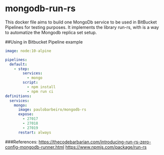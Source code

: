 # mongodb-run-rs

This docker file aims to build one MongoDb service to be used in BitBucket Pipelines for testing purposes.
It implements the library run-rs, with is a way to automatize the Mongodb replica set setup.

##Using in Bitbucket Pipeline example
```yaml
image: node:10-alpine

pipelines:
  default:
    - step:
        services:
          - mongo
        script:
          - npm install
          - npm run ci
definitions:
  services:
    mongo:
      image: paulobarbeiro/mongodb-rs
      expose:
        - 27017
        - 27018
        - 27019
      restart: always
```

###References:
https://thecodebarbarian.com/introducing-run-rs-zero-config-mongodb-runner.html
https://www.npmjs.com/package/run-rs
